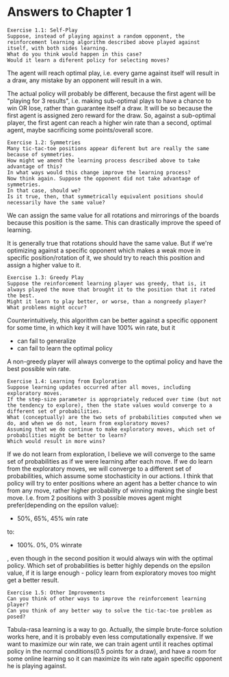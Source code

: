 # Answers to Chapter 1

    Exercise 1.1: Self-Play
    Suppose, instead of playing against a random opponent, the reinforcement learning algorithm described above played against itself, with both sides learning.
    What do you think would happen in this case?
    Would it learn a diferent policy for selecting moves?

The agent will reach optimal play, i.e. every game against itself will result in a draw, any mistake by an opponent will result in a win.

The actual policy will probably be different, because the first agent will be "playing for 3 results", i.e. making sub-optimal plays to have a chance to win OR lose, rather than guarantee itself a draw. It will be so because the first agent is assigned zero reward for the draw. So, against a sub-optimal player, the first agent can reach a higher win rate than a second, optimal agent, maybe sacrificing some points/overall score.

    Exercise 1.2: Symmetries
    Many tic-tac-toe positions appear diferent but are really the same because of symmetries.
    How might we amend the learning process described above to take advantage of this?
    In what ways would this change improve the learning process?
    Now think again. Suppose the opponent did not take advantage of symmetries.
    In that case, should we?
    Is it true, then, that symmetrically equivalent positions should necessarily have the same value?

We can assign the same value for all rotations and mirrorings of the boards because this position is the same. This can drastically improve the speed of learning.

It is generally true that rotations should have the same value. But if we're optimizing against a specific opponent which makes a weak move in specific position/rotation of it, we should try to reach this position and assign a higher value to it.

    Exercise 1.3: Greedy Play
    Suppose the reinforcement learning player was greedy, that is, it always played the move that brought it to the position that it rated the best.
    Might it learn to play better, or worse, than a nongreedy player?
    What problems might occur?

Counterintuitively, this algorithm can be better against a specific opponent for some time, in which key it will have 100% win rate, but it

- can fail to generalize
- can fail to learn the optimal policy

A non-greedy player will always converge to the optimal policy and have the best possible win rate.

    Exercise 1.4: Learning from Exploration
    Suppose learning updates occurred after all moves, including exploratory moves.
    If the step-size parameter is appropriately reduced over time (but not the tendency to explore), then the state values would converge to a different set of probabilities.
    What (conceptually) are the two sets of probabilities computed when we do, and when we do not, learn from exploratory moves?
    Assuming that we do continue to make exploratory moves, which set of probabilities might be better to learn?
    Which would result in more wins?

If we do not learn from exploration, I believe we will converge to the same set of probabilities as if we were learning after each move. If we do learn from the exploratory moves, we will converge to a different set of probabilities, which assume some stochasticity in our actions. I think that policy will try to enter positions where an agent has a better chance to win from any move, rather higher probability of winning making the single best move. I.e. from 2 positions with 3 possible moves agent might prefer(depending on the epsilon value):

- 50%, 65%, 45% win rate

to:

- 100%. 0%, 0% winrate

, even though in the second position it would always win with the optimal policy. Which set of probabilities is better highly depends on the epsilon value, if it is large enough - policy learn from exploratory moves too might get a better result.

    Exercise 1.5: Other Improvements
    Can you think of other ways to improve the reinforcement learning player?
    Can you think of any better way to solve the tic-tac-toe problem as posed?

Tabula-rasa learning is a way to go. Actually, the simple brute-force solution works here, and it is probably even less computationally expensive. If we want to maximize our win rate, we can train agent until it reaches optimal policy in the normal conditions(0.5 points for a draw), and have a room for some online learning so it can maximize its win rate again specific opponent he is playing against.
